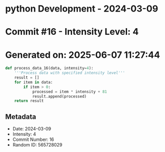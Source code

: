 ﻿# python Development - 2024-03-09
# Commit #16 - Intensity Level: 4
# Generated on: 2025-06-07 11:27:44
```python
def process_data_16(data, intensity=4):
    '''Process data with specified intensity level'''
    result = []
    for item in data:
        if item > 0:
            processed = item * intensity + 81
            result.append(processed)
    return result
```
## Metadata
- Date: 2024-03-09
- Intensity: 4
- Commit Number: 16
- Random ID: 565728029
